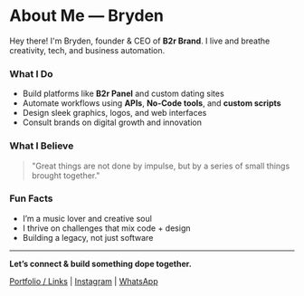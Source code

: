# About Me — Bryden

Hey there! I'm Bryden, founder & CEO of **B2r Brand**. I live and breathe creativity, tech, and business automation.

### What I Do
- Build platforms like **B2r Panel** and custom dating sites
- Automate workflows using **APIs**, **No-Code tools**, and **custom scripts**
- Design sleek graphics, logos, and web interfaces
- Consult brands on digital growth and innovation

### What I Believe
> "Great things are not done by impulse, but by a series of small things brought together."

### Fun Facts
- I’m a music lover and creative soul
- I thrive on challenges that mix code + design
- Building a legacy, not just software

---

**Let’s connect & build something dope together.**

[Portfolio / Links](https://www.b2rbrand.com) | [Instagram](https://www.instagram.com/b2r_panel) | [WhatsApp](https://wa.me/255689997037)